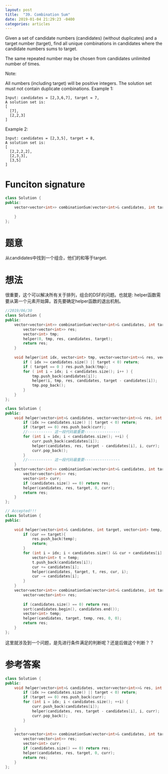 ```yaml
---
layout: post
title:  "39. Combination Sum"
date: 2019-01-04 21:29:23 -0400
categories: articles
---
```

Given a set of candidate numbers (candidates) (without duplicates) and a target number (target), find all unique combinations in candidates where the candidate numbers sums to target.

The same repeated number may be chosen from candidates unlimited number of times.

Note:

All numbers (including target) will be positive integers.
The solution set must not contain duplicate combinations.
Example 1:
```
Input: candidates = [2,3,6,7], target = 7,
A solution set is:
[
  [7],
  [2,2,3]
]
```
Example 2:
```
Input: candidates = [2,3,5], target = 8,
A solution set is:
[
  [2,2,2,2],
  [2,3,3],
  [3,5]
]
```
# Funciton signature
```c++
class Solution {
public:
    vector<vector<int>> combinationSum(vector<int>& candidates, int target) {
        
    }
};
```
# 题意
从candidates中找到一个组合，他们的和等于target.
# 想法
很重要，这个可以解决所有关于排列，组合的DSF的问题。也就是:
helper函数需要从第一个元素开始算。首先要确定helper函数的退出机制。
```c++
//2019/06/30
class Solution {
public:
    vector<vector<int>> combinationSum(vector<int>& candidates, int target) {
        vector<vector<int>> res;
        vector<int> tmp;
        helper(0, tmp, res, candidates, target);
        return res;
    }
    
    void helper(int idx, vector<int> tmp, vector<vector<int>>& res, vector<int>& candidates, int target ){
        if ( idx >= candidates.size() || target < 0) return;
        if ( target == 0 ) res.push_back(tmp);
        for ( int i = idx; i < candidates.size(); i++ ) {
            tmp.push_back(candidates[i]);
            helper(i, tmp, res, candidates, target - candidates[i]);
            tmp.pop_back();
        }
    }
};
```
```c++
class Solution {
public:
	void helper(vector<int>& candidates, vector<vector<int>>& res, int target, int idx, vector<int>& curr){ // curr, reference or copy??
		if (idx >= candidates.size() || target < 0) return;
		if (target == 0) res.push_back(curr);
		//----------- 这一段代码最重要----------------
		for (int i = idx; i < candidates.size(); ++i) {
			curr.push_back(candidates[i]);
			helper(candidates, res, target - candidates[i], i, curr);
			curr.pop_back();
		}
		//----------- 这一段代码最重要----------------
	}
    vector<vector<int>> combinationSum(vector<int>& candidates, int target) {
    	vector<vector<int>> res;
    	vector<int> curr;
    	if (candidates.size() == 0) return res;
    	helper(candidates, res, target, 0, curr);
    	return res;
    }
};
```

```c++
// Accepted!!!
class Solution {
public:
    
    void helper(vector<int>& candidates, int target, vector<int> temp, vector<vector<int>>& res, int cur, int idx){
        if (cur == target){
            res.push_back(temp);
            return;
        }
        for (int i = idx; i < candidates.size() && cur + candidates[i] <= target; i++){
            vector<int> t = temp;
            t.push_back(candidates[i]);
            cur += candidates[i];
            helper(candidates, target, t, res, cur, i);
            cur -= candidates[i];
        }
    }
    vector<vector<int>> combinationSum(vector<int>& candidates, int target) {
        vector<vector<int>> res;
        
        if (candidates.size() == 0) return res;
        sort(candidates.begin(), candidates.end());
        vector<int> temp;
        helper(candidates, target, temp, res, 0, 0);
        return res;
    }
};
```
这里就涉及到一个问题，是先进行条件满足的判断呢？还是后做这个判断？？
# 参考答案
```c++
class Solution {
public:
	void helper(vector<int>& candidates, vector<vector<int>>& res, int target, int idx, vector<int>& curr){ // curr, reference or copy??
		if (idx >= candidates.size() || target < 0) return;
		if (target == 0) res.push_back(curr);
		for (int i = idx; i < candidates.size(); ++i) {
			curr.push_back(candidates[i]);
			helper(candidates, res, target - candidates[i], i, curr);
			curr.pop_back();
		}

	}
    vector<vector<int>> combinationSum(vector<int>& candidates, int target) {
    	vector<vector<int>> res;
    	vector<int> curr;
    	if (candidates.size() == 0) return res;
    	helper(candidates, res, target, 0, curr);
    	return res;
    }
};
```